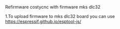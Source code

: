 Refirmware costycnc with firmware mks dlc32

1.To upload firmware to mks dlc32 board you can use https://espressif.github.io/esptool-js/
